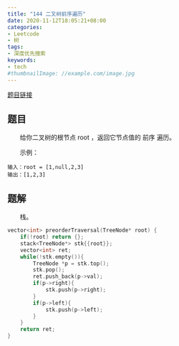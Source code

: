 ```yaml
---
title: "144 二叉树前序遍历"
date: 2020-11-12T18:05:21+08:00
categories:
- Leetcode
- 树
tags:
- 深度优先搜索
keywords:
- tech
#thumbnailImage: //example.com/image.jpg
---
```

[题目链接](https://leetcode-cn.com/problems/binary-tree-preorder-traversal/)
<!--more-->
## 题目
　　给你二叉树的根节点 root ，返回它节点值的 前序 遍历。

　　示例：
```
输入：root = [1,null,2,3]
输出：[1,2,3]
```

## 题解
　　栈。

```cpp
vector<int> preorderTraversal(TreeNode* root) {
    if(!root) return {};
    stack<TreeNode*> stk{{root}};
    vector<int> ret;
    while(!stk.empty()){
        TreeNode *p = stk.top();
        stk.pop();
        ret.push_back(p->val);
        if(p->right){
            stk.push(p->right);
        }
        if(p->left){
            stk.push(p->left);
        }
    }
    return ret;
}
```
